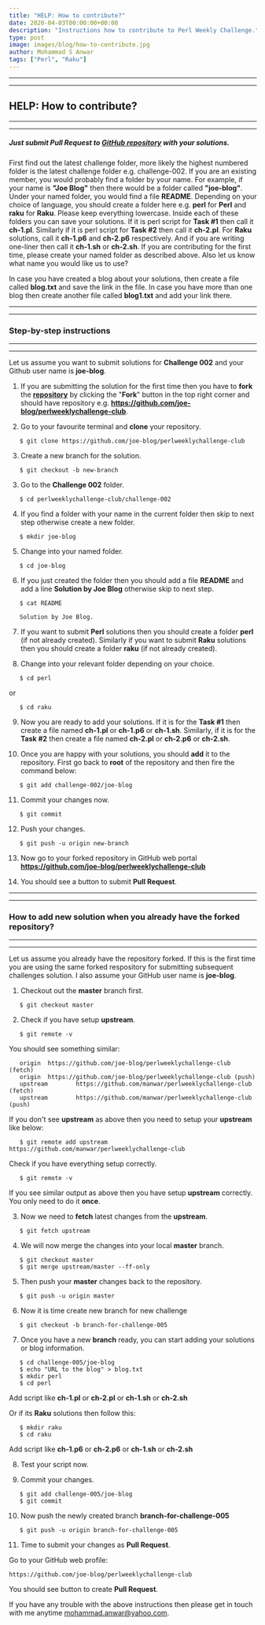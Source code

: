 ```yaml
---
title: "HELP: How to contribute?"
date: 2020-04-03T00:00:00+00:00
description: "Instructions how to contribute to Perl Weekly Challenge."
type: post
image: images/blog/how-to-contribute.jpg
author: Mohammad S Anwar
tags: ["Perl", "Raku"]
---
```

---
---
## HELP: How to contribute?
---
---

##### Just submit Pull Request to [**GitHub repository**](https://github.com/manwar/perlweeklychallenge-club) with your solutions.

First find out the latest challenge folder, more likely the highest numbered folder is the latest challenge folder e.g. challenge-002. If you are an existing member, you would probably find a folder by your name. For example, if your name is **"Joe Blog"** then there would be a folder called **"joe-blog"**. Under your named folder, you would find a file **README**. Depending on your choice of language, you should create a folder here e.g. **perl** for **Perl** and **raku** for **Raku**. Please keep everything lowercase. Inside each of these folders you can save your solutions. If it is perl script for **Task #1** then call it **ch-1.pl**. Similarly if it is perl script for **Task #2** then call it **ch-2.pl**. For **Raku** solutions, call it **ch-1.p6** and **ch-2.p6** respectively. And if you are writing one-liner then call it **ch-1.sh** or **ch-2.sh**. If you are contributing for the first time, please create your named folder as described above. Also let us know what name you would like us to use?

In case you have created a blog about your solutions, then create a file called **blog.txt** and save the link in the file. In case you have more than one blog then create another file called **blog1.txt** and add your link there.

---
---
### Step-by-step instructions
---
---

Let us assume you want to submit solutions for **Challenge 002** and your Github user name is **joe-blog**.

1) If you are submitting the solution for the first time then you have to **fork** the [**repository**](https://github.com/manwar/perlweeklychallenge-club) by clicking the "**Fork**" button in the top right corner and should have repository e.g. **https://github.com/joe-blog/perlweeklychallenge-club**.

2) Go to your favourite terminal and **clone** your repository.
```
   $ git clone https://github.com/joe-blog/perlweeklychallenge-club
```

3) Create a new branch for the solution.
```
   $ git checkout -b new-branch
```

3) Go to the **Challenge 002** folder.
```
   $ cd perlweeklychallenge-club/challenge-002
```

4) If you find a folder with your name in the current folder then skip to next step otherwise create a new folder.
```
   $ mkdir joe-blog
```

5) Change into your named folder.
```
   $ cd joe-blog
```

6) If you just created the folder then you should add a file **README** and add a line **Solution by Joe Blog** otherwise skip to next step.
```
   $ cat README

   Solution by Joe Blog.
```

7) If you want to submit **Perl** solutions then you should create a folder **perl** (if not already created). Similarly if you want to submit **Raku** solutions then you should create a folder **raku** (if not already created).

8) Change into your relevant folder depending on your choice.
```
   $ cd perl
```
or

```
   $ cd raku
```

9) Now you are ready to add your solutions. If it is for the **Task #1** then create a file named **ch-1.pl** or **ch-1.p6** or **ch-1.sh**. Similarly, if it is for the **Task #2** then create a file named **ch-2.pl** or **ch-2.p6** or **ch-2.sh**.

10) Once you are happy with your solutions, you should **add** it to the repository. First go back to **root** of the repository and then fire the command below:
```
   $ git add challenge-002/joe-blog
```

11) Commit your changes now.
```
   $ git commit
```

12) Push your changes.
```
   $ git push -u origin new-branch
```

13) Now go to your forked repository in GitHub web portal **https://github.com/joe-blog/perlweeklychallenge-club**

14) You should see a button to submit **Pull Request**.

---
---
### How to add new solution when you already have the forked repository?
---
---

Let us assume you already have the repository forked. If this is the first time you are using the same forked respository for submitting subsequent challenges solution. I also assume your GitHub user name is **joe-blog**.

1) Checkout out the **master** branch first.
```
   $ git checkout master
```

2) Check if you have setup **upstream**.
```
   $ git remote -v
```

You should see something similar:
```
   origin  https://github.com/joe-blog/perlweeklychallenge-club (fetch)
   origin  https://github.com/joe-blog/perlweeklychallenge-club (push)
   upstream        https://github.com/manwar/perlweeklychallenge-club (fetch)
   upstream        https://github.com/manwar/perlweeklychallenge-club (push)
```

If you don't see **upstream** as above then you need to setup your **upstream** like below:

```
   $ git remote add upstream https://github.com/manwar/perlweeklychallenge-club
```

Check if you have everything setup correctly.

```
   $ git remote -v
```

If you see similar output as above then you have setup **upstream** correctly. You only need to do it **once**.

3) Now we need to **fetch** latest changes from the **upstream**.

```
   $ git fetch upstream
```

4) We will now merge the changes into your local **master** branch.

```
   $ git checkout master
   $ git merge upstream/master --ff-only
```

5) Then push your **master** changes back to the repository.

```
   $ git push -u origin master
```

6) Now it is time create new branch for new challenge

```
   $ git checkout -b branch-for-challenge-005
```

7) Once you have a new **branch** ready, you can start adding your solutions or blog information.

```
   $ cd challenge-005/joe-blog
   $ echo "URL to the blog" > blog.txt
   $ mkdir perl
   $ cd perl
```

Add script like **ch-1.pl** or **ch-2.pl** or **ch-1.sh** or **ch-2.sh**

Or if its **Raku** solutions then follow this:

```
   $ mkdir raku
   $ cd raku
```

Add script like **ch-1.p6** or **ch-2.p6** or **ch-1.sh** or **ch-2.sh**

8) Test your script now.

9) Commit your changes.

```
   $ git add challenge-005/joe-blog
   $ git commit
```

10) Now push the newly created branch **branch-for-challenge-005**

```
   $ git push -u origin branch-for-challenge-005
```

11) Time to submit your changes as **Pull Request**.

Go to your GitHub web profile:

    https://github.com/joe-blog/perlweeklychallenge-club

You should see button to create **Pull Request**.

If you have any trouble with the above instructions then please get in touch with me anytime <mohammad.anwar@yahoo.com>.

